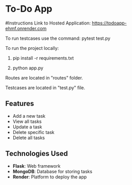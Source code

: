 # To-Do App

#Instructions
Link to Hosted Application: https://todoapp-ehmf.onrender.com

To run testcases use the command: pytest test.py

To run the project locally: 

1. pip install -r requirements.txt

2. python app.py

Routes are located in "routes" folder.

Testcases are located in "test.py" file.



## Features
- Add a new task
- View all tasks
- Update a task
- Delete specific task
- Delete all tasks

## Technologies Used
- **Flask**: Web framework 
- **MongoDB**: Database for storing tasks
- **Render**: Platform to deploy the app
